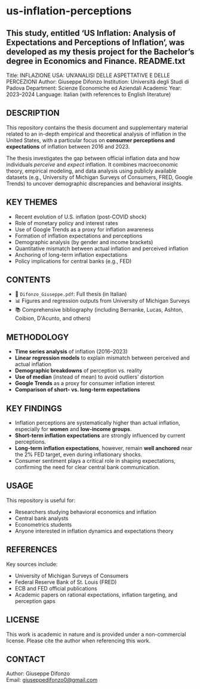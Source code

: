 # us-inflation-perceptions
This study, entitled ‘US Inflation: Analysis of Expectations and Perceptions of Inflation’, was developed as my thesis project for the Bachelor’s degree in Economics and Finance.
README.txt
----------

Title: INFLAZIONE USA: UN’ANALISI DELLE ASPETTATIVE E DELLE PERCEZIONI
Author: Giuseppe Difonzo
Institution: Università degli Studi di Padova
Department: Scienze Economiche ed Aziendali
Academic Year: 2023–2024
Language: Italian (with references to English literature)

DESCRIPTION
-----------
This repository contains the thesis document and supplementary material related to an in-depth empirical and theoretical analysis of inflation in the United States, with a particular focus on **consumer perceptions and expectations** of inflation between 2016 and 2023.

The thesis investigates the gap between official inflation data and how individuals *perceive* and *expect* inflation. It combines macroeconomic theory, empirical modeling, and data analysis using publicly available datasets (e.g., University of Michigan Surveys of Consumers, FRED, Google Trends) to uncover demographic discrepancies and behavioral insights.

KEY THEMES
----------
- Recent evolution of U.S. inflation (post-COVID shock)
- Role of monetary policy and interest rates
- Use of Google Trends as a proxy for inflation awareness
- Formation of inflation expectations and perceptions
- Demographic analysis (by gender and income brackets)
- Quantitative mismatch between actual inflation and perceived inflation
- Anchoring of long-term inflation expectations
- Policy implications for central banks (e.g., FED)

CONTENTS
--------
- 📄 `Difonzo_Giuseppe.pdf`: Full thesis (in Italian)
- 📊 Figures and regression outputs from University of Michigan Surveys
- 📚 Comprehensive bibliography (including Bernanke, Lucas, Ashton, Coibion, D'Acunto, and others)

METHODOLOGY
-----------
- **Time series analysis** of inflation (2016–2023)
- **Linear regression models** to explain mismatch between perceived and actual inflation
- **Demographic breakdowns** of perception vs. reality
- **Use of median** (instead of mean) to avoid outliers' distortion
- **Google Trends** as a proxy for consumer inflation interest
- **Comparison of short- vs. long-term expectations**

KEY FINDINGS
------------
- Inflation perceptions are systematically higher than actual inflation, especially for **women** and **low-income groups**.
- **Short-term inflation expectations** are strongly influenced by current perceptions.
- **Long-term inflation expectations**, however, remain **well anchored** near the 2% FED target, even during inflationary shocks.
- Consumer sentiment plays a critical role in shaping expectations, confirming the need for clear central bank communication.

USAGE
-----
This repository is useful for:
- Researchers studying behavioral economics and inflation
- Central bank analysts
- Econometrics students
- Anyone interested in inflation dynamics and expectations theory

REFERENCES
----------
Key sources include:
- University of Michigan Surveys of Consumers
- Federal Reserve Bank of St. Louis (FRED)
- ECB and FED official publications
- Academic papers on rational expectations, inflation targeting, and perception gaps

LICENSE
-------
This work is academic in nature and is provided under a non-commercial license. Please cite the author when referencing this work.

CONTACT
-------
Author: Giuseppe Difonzo  
Email: giuseppedifonzo0@gmail.com

